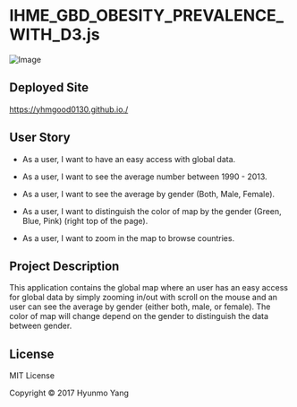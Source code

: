 # IHME_GBD_OBESITY_PREVALENCE_WITH_D3.js

![Image](https://github.com/yhmgood0130/yhmgood0130.github.io/blob/master/assets/image/example.png?raw=true)

## Deployed Site

https://yhmgood0130.github.io./

## User Story

* As a user, I want to have an easy access with global data.

* As a user, I want to see the average number between 1990 - 2013.

* As a user, I want to see the average by gender (Both, Male, Female).

* As a user, I want to distinguish the color of map by the gender (Green, Blue, Pink) (right top of the page).

* As a user, I want to zoom in the map to browse countries.

## Project Description

This application contains the global map where an user has an easy access for global data by simply zooming in/out with scroll on the mouse and an user can see the average
by gender (either both, male, or female). The color of map will change depend on the gender to distinguish the data between gender.

## License

MIT License

Copyright © 2017 Hyunmo Yang
